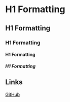 # H1 Formatting
## H1 Formatting
### H1 Formatting
#### H1 Formatting
##### H1 Formatting


## Links

[GitHub](http://github.com)


